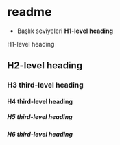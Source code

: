 # readme
- Başlık seviyeleri
**H1-level heading**


H1-level heading
##    H2-level heading
###   H3 third-level heading
####  H4 third-level heading
##### H5 third-level heading
##### H6 third-level heading
